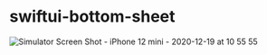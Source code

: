 # swiftui-bottom-sheet

![Simulator Screen Shot - iPhone 12 mini - 2020-12-19 at 10 55 55](https://user-images.githubusercontent.com/110813/102693481-e3808180-41e8-11eb-8aa4-c22bfbfd4f78.png)
